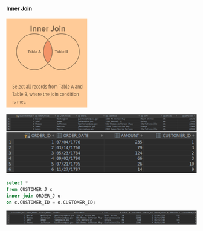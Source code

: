 #### Inner Join

![alt text](images/inner_join/Screenshot_1.png)

![alt text](images/inner_join/Screenshot_4.png)
![alt text](images/inner_join/Screenshot_5.png)

```sql
select *
from CUSTOMER_J c
inner join ORDER_J o
on c.CUSTOMER_ID = o.CUSTOMER_ID;
```

![alt text](images/inner_join/Screenshot_2.png)